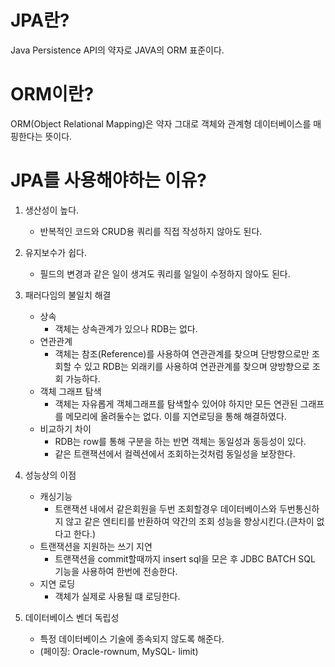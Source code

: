 # JPA란?
Java Persistence API의 약자로 JAVA의 ORM 표준이다.

# ORM이란?
ORM(Object Relational Mapping)은 약자 그대로 객체와 관계형 데이터베이스를 매핑한다는 뜻이다.  


# JPA를 사용해야하는 이유?

1. 생산성이 높다.
    - 반복적인 코드와 CRUD용 쿼리를 직접 작성하지 않아도 된다.
2. 유지보수가 쉽다.
    - 필드의 변경과 같은 일이 생겨도 쿼리를 일일이 수정하지 않아도 된다.  
3. 패러다임의 불일치 해결
    - 상속
        - 객체는 상속관계가 있으나 RDB는 없다.
    - 연관관계
        - 객체는 참조(Reference)를 사용하여 연관관계를 찾으며 단방향으로만 조회할 수 있고 RDB는 외래키를 사용하여 연관관계를 찾으며 양방향으로 조회 가능하다.
    - 객체 그래프 탐색
        - 객체는 자유롭게 객체그래프를 탐색할수 있어야 하지만 모든 연관된 그래프를 메모리에 올려둘수는 없다. 이를 지연로딩을 통해 해결하였다.
    - 비교하기 차이
        - RDB는 row를 통해 구분을 하는 반면 객체는 동일성과 동등성이 있다.
        - 같은 트랜잭션에서 컬렉션에서 조회하는것처럼 동일성을 보장한다.
4. 성능상의 이점
    - 캐싱기능
        - 트랜잭션 내에서 같은회원을 두번 조회할경우 데이터베이스와 두번통신하지 않고 같은 엔티티를 반환하여 약간의 조회 성능을 향상시킨다.(큰차이 없다고 한다.)
    - 트랜잭션을 지원하는 쓰기 지연
        - 트랜잭션을 commit할때까지 insert sql을 모은 후 JDBC BATCH SQL 기능을 사용하여 한번에 전송한다. 
    - 지연 로딩
        - 객체가 실제로 사용될 떄 로딩한다.

5. 데이터베이스 벤더 독립성
    - 특정 데이터베이스 기술에 종속되지 않도록 해준다.
    - (페이징: Oracle-rownum, MySQL- limit)
